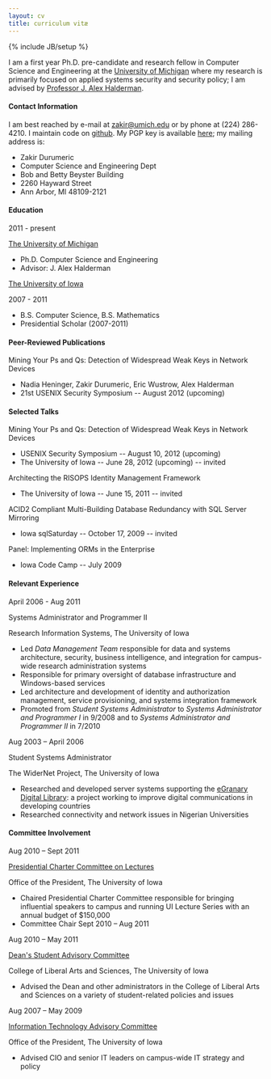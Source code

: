 ```yaml
---
layout: cv
title: curriculum vitæ
---
```

{% include JB/setup %}

I am a first year Ph.D. pre-candidate and research fellow in Computer Science and Engineering at the [University of Michigan](https://eecs.umich.edu) where my research is primarily focused on applied systems security and security policy; I am advised by [Professor J. Alex Halderman](https://jhalderm.com/).


#### Contact Information

I am best reached by e-mail at [zakir@umich.edu](mailto:zakir@umich.edu) or by phone at (224) 286-4210. I maintain code on [github](https://github.com/zakird). My PGP key is available [here](gpg.html); my mailing address is:
	<div class="address">
	<ul>
	<li>Zakir Durumeric</li>
	<li>Computer Science and Engineering Dept</li>
	<li>Bob and Betty Beyster Building</li>
	<li>2260 Hayward Street</li>
	<li>Ann Arbor, MI  48109-2121</li>
	</ul>
	</div>

#### Education

<div class="talk">
	<div class="right">
	<p>2011 - present</p>
	</div>
<p><a href="https://www.umich.edu">The University of Michigan</a></p>
<ul>
<li>Ph.D. Computer Science and Engineering</li>
<li>Advisor: J. Alex Halderman</li>
</ul>
</div>

<div class="talk">
<p><a href="https://www.uiowa.edu">The University of Iowa</a></p>
<div class="right">
<p>2007 - 2011</p>
</div>
<ul>
<li>B.S. Computer Science, B.S. Mathematics</li>
<li>Presidential Scholar (2007-2011)</li>
</ul>
</div>

#### Peer-Reviewed Publications
<div class="talk">
<p><a>Mining Your Ps and Qs: Detection of Widespread Weak Keys in Network Devices</a></p>
<ul>
	<li>Nadia Heninger, Zakir Durumeric, Eric Wustrow, Alex Halderman</li>
	<li>21st USENIX Security Symposium -- August 2012 (upcoming)</li>
	
</ul>
</div>

#### Selected Talks
<div class="talk">
<p><a>Mining Your Ps and Qs: Detection of Widespread Weak Keys in Network Devices</a></p>
<ul>
<li>USENIX Security Symposium -- August 10, 2012 (upcoming)</li>
<li>The University of Iowa -- June 28, 2012 (upcoming) -- invited</li>
</ul>
</div>

<div class="talk">
<p><a>Architecting the RISOPS Identity Management Framework</a></p>
<ul>
<li>The University of Iowa -- June 15, 2011 -- invited</li>
</ul>
</div>

<div class="talk">
<p><a>ACID2 Compliant Multi-Building Database Redundancy with SQL Server Mirroring</a></p>
<ul>
	<li>Iowa sqlSaturday -- October 17, 2009 -- invited</li>
</ul>
</div>

<div class="talk">
<p><a>Panel: Implementing ORMs in the Enterprise</a></p>
<ul>
	<li>Iowa Code Camp -- July 2009</li>
</ul>
</div>

#### Relevant Experience
<div class="job">
	<div class="right">
	<p>April 2006 - Aug 2011</p>
	</div>
<p><a>Systems Administrator and Programmer II</a></p>
<p>Research Information Systems, The University of Iowa</p>
<ul>
	<li>Led <i>Data Management Team</i> responsible for data and systems architecture, security, business intelligence, and integration for campus-wide research administration systems</li>
	<li>Responsible for primary oversight of database infrastructure and Windows-based services</li>
	<li>Led architecture and development of identity and authorization management, service provisioning,
	and systems integration framework</li>
	<li>Promoted from <i>Student Systems Administrator</i> to <i>Systems Administrator and Programmer&nbsp;I</i> in 9/2008
	and to <i>Systems Administrator and Programmer&nbsp;II</i> in 7/2010</li>
</ul>
</div>
<div class="job">
	<div class="right">
	<p>Aug 2003 – April 2006</p>
	</div>
<p><a>Student Systems Administrator</a></p>
<p>The WiderNet Project, The University of Iowa</p>
<ul>
	<li>Researched and developed server systems supporting the <a href="http://www.widernet.org/egranary/">eGranary Digital Library</a>: a project working to improve digital communications in developing countries</li>
	<li>Researched connectivity and network issues in Nigerian Universities</li>
	</ul>
</div>


#### Committee Involvement

<div class="job">
	<div class="right">
	<p>Aug 2010 – Sept 2011</p>
	</div>
<p><a href="http://www.uiowa.edu/~our/opmanual/i/028.htm#2814">Presidential Charter Committee on Lectures</a></p>
<p>Office of the President, The University of Iowa</p>
<ul>
	<li>Chaired Presidential Charter Committee responsible for bringing influential speakers to campus and running UI Lecture Series with an annual budget of $150,000</li>
	<li>Committee Chair Sept 2010 – Aug 2011</li>
</ul>
</div>

<div class="job">
	<div class="right">
	<p>Aug 2010 – May 2011</p>
	</div>
<p><a href="http://clas.uiowa.edu/students/dsac">Dean's Student Advisory Committee</a></p>
<p>College of Liberal Arts and Sciences, The University of Iowa</p>
<ul>
	<li>Advised the Dean and other administrators in the College of Liberal Arts and Sciences on a variety of student-related policies and issues</li>
</ul>
</div>

<div class="job">
	<div class="right">
	<p>Aug 2007 – May 2009</p>
	</div>
<p><a href="http://www.uiowa.edu/~our/opmanual/i/028.htm#2807">Information Technology Advisory Committee</a></p>
<p>Office of the President, The University of Iowa</p>
<ul>
	<li>Advised CIO and senior IT leaders on campus-wide IT strategy and policy</li>
</ul>
</div>
